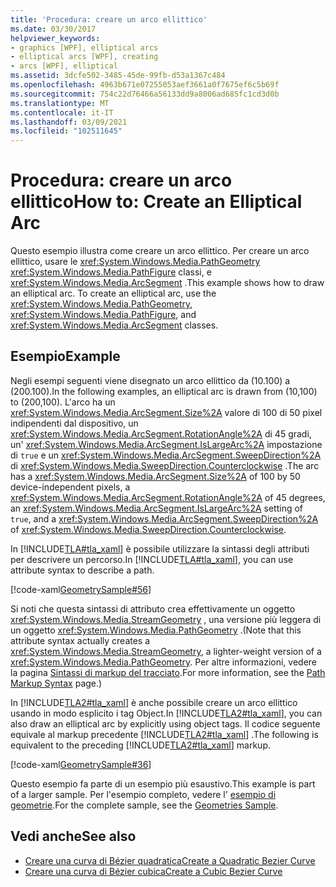 ```yaml
---
title: 'Procedura: creare un arco ellittico'
ms.date: 03/30/2017
helpviewer_keywords:
- graphics [WPF], elliptical arcs
- elliptical arcs [WPF], creating
- arcs [WPF], elliptical
ms.assetid: 3dcfe502-3485-45de-99fb-d53a1367c484
ms.openlocfilehash: 4963b671e07255053aef3661a0f7675ef6c5b69f
ms.sourcegitcommit: 754c22d76466a56133dd9a8006ad685fc1cd3d0b
ms.translationtype: MT
ms.contentlocale: it-IT
ms.lasthandoff: 03/09/2021
ms.locfileid: "102511645"
---
```

# <a name="how-to-create-an-elliptical-arc"></a><span data-ttu-id="6d8fe-102">Procedura: creare un arco ellittico</span><span class="sxs-lookup"><span data-stu-id="6d8fe-102">How to: Create an Elliptical Arc</span></span>
<span data-ttu-id="6d8fe-103">Questo esempio illustra come creare un arco ellittico. Per creare un arco ellittico, usare le <xref:System.Windows.Media.PathGeometry> <xref:System.Windows.Media.PathFigure> classi, e <xref:System.Windows.Media.ArcSegment> .</span><span class="sxs-lookup"><span data-stu-id="6d8fe-103">This example shows how to draw an elliptical arc. To create an elliptical arc, use the <xref:System.Windows.Media.PathGeometry>, <xref:System.Windows.Media.PathFigure>, and <xref:System.Windows.Media.ArcSegment> classes.</span></span>  
  
## <a name="example"></a><span data-ttu-id="6d8fe-104">Esempio</span><span class="sxs-lookup"><span data-stu-id="6d8fe-104">Example</span></span>  
 <span data-ttu-id="6d8fe-105">Negli esempi seguenti viene disegnato un arco ellittico da (10.100) a (200.100).</span><span class="sxs-lookup"><span data-stu-id="6d8fe-105">In the following examples, an elliptical arc is drawn from (10,100) to (200,100).</span></span> <span data-ttu-id="6d8fe-106">L'arco ha un <xref:System.Windows.Media.ArcSegment.Size%2A> valore di 100 di 50 pixel indipendenti dal dispositivo, un <xref:System.Windows.Media.ArcSegment.RotationAngle%2A> di 45 gradi, un' <xref:System.Windows.Media.ArcSegment.IsLargeArc%2A> impostazione di `true` e un <xref:System.Windows.Media.ArcSegment.SweepDirection%2A> di <xref:System.Windows.Media.SweepDirection.Counterclockwise> .</span><span class="sxs-lookup"><span data-stu-id="6d8fe-106">The arc has a <xref:System.Windows.Media.ArcSegment.Size%2A> of 100 by 50 device-independent pixels, a <xref:System.Windows.Media.ArcSegment.RotationAngle%2A> of 45 degrees, an <xref:System.Windows.Media.ArcSegment.IsLargeArc%2A> setting of `true`, and a <xref:System.Windows.Media.ArcSegment.SweepDirection%2A> of <xref:System.Windows.Media.SweepDirection.Counterclockwise>.</span></span>  

 <span data-ttu-id="6d8fe-107">In [!INCLUDE[TLA#tla_xaml](../../../includes/tlasharptla-xaml-md.md)] è possibile utilizzare la sintassi degli attributi per descrivere un percorso.</span><span class="sxs-lookup"><span data-stu-id="6d8fe-107">In [!INCLUDE[TLA#tla_xaml](../../../includes/tlasharptla-xaml-md.md)], you can use attribute syntax to describe a path.</span></span>  
  
 [!code-xaml[GeometrySample#56](~/samples/snippets/csharp/VS_Snippets_Wpf/GeometrySample/CS/geometryattributesyntaxexample.xaml#56)]  

 <span data-ttu-id="6d8fe-108">Si noti che questa sintassi di attributo crea effettivamente un oggetto <xref:System.Windows.Media.StreamGeometry> , una versione più leggera di un oggetto <xref:System.Windows.Media.PathGeometry> .</span><span class="sxs-lookup"><span data-stu-id="6d8fe-108">(Note that this attribute syntax actually creates a <xref:System.Windows.Media.StreamGeometry>, a lighter-weight version of a <xref:System.Windows.Media.PathGeometry>.</span></span> <span data-ttu-id="6d8fe-109">Per altre informazioni, vedere la pagina [Sintassi di markup del tracciato](path-markup-syntax.md).</span><span class="sxs-lookup"><span data-stu-id="6d8fe-109">For more information, see the [Path Markup Syntax](path-markup-syntax.md) page.)</span></span>  
  
 <span data-ttu-id="6d8fe-110">In [!INCLUDE[TLA2#tla_xaml](../../../includes/tla2sharptla-xaml-md.md)] è anche possibile creare un arco ellittico usando in modo esplicito i tag Object.</span><span class="sxs-lookup"><span data-stu-id="6d8fe-110">In [!INCLUDE[TLA2#tla_xaml](../../../includes/tla2sharptla-xaml-md.md)], you can also draw an elliptical arc by explicitly using object tags.</span></span> <span data-ttu-id="6d8fe-111">Il codice seguente equivale al markup precedente [!INCLUDE[TLA2#tla_xaml](../../../includes/tla2sharptla-xaml-md.md)] .</span><span class="sxs-lookup"><span data-stu-id="6d8fe-111">The following is equivalent to the preceding [!INCLUDE[TLA2#tla_xaml](../../../includes/tla2sharptla-xaml-md.md)] markup.</span></span>  
  
 [!code-xaml[GeometrySample#36](~/samples/snippets/csharp/VS_Snippets_Wpf/GeometrySample/CS/pathgeometryexample.xaml#36)]  
  
 <span data-ttu-id="6d8fe-112">Questo esempio fa parte di un esempio più esaustivo.</span><span class="sxs-lookup"><span data-stu-id="6d8fe-112">This example is part of a larger sample.</span></span> <span data-ttu-id="6d8fe-113">Per l'esempio completo, vedere l' [esempio di geometrie](https://github.com/Microsoft/WPF-Samples/tree/master/Graphics/Geometry).</span><span class="sxs-lookup"><span data-stu-id="6d8fe-113">For the complete sample, see the [Geometries Sample](https://github.com/Microsoft/WPF-Samples/tree/master/Graphics/Geometry).</span></span>  
  
## <a name="see-also"></a><span data-ttu-id="6d8fe-114">Vedi anche</span><span class="sxs-lookup"><span data-stu-id="6d8fe-114">See also</span></span>

- [<span data-ttu-id="6d8fe-115">Creare una curva di Bézier quadratica</span><span class="sxs-lookup"><span data-stu-id="6d8fe-115">Create a Quadratic Bezier Curve</span></span>](how-to-create-a-quadratic-bezier-curve.md)
- [<span data-ttu-id="6d8fe-116">Creare una curva di Bézier cubica</span><span class="sxs-lookup"><span data-stu-id="6d8fe-116">Create a Cubic Bezier Curve</span></span>](how-to-create-a-cubic-bezier-curve.md)
